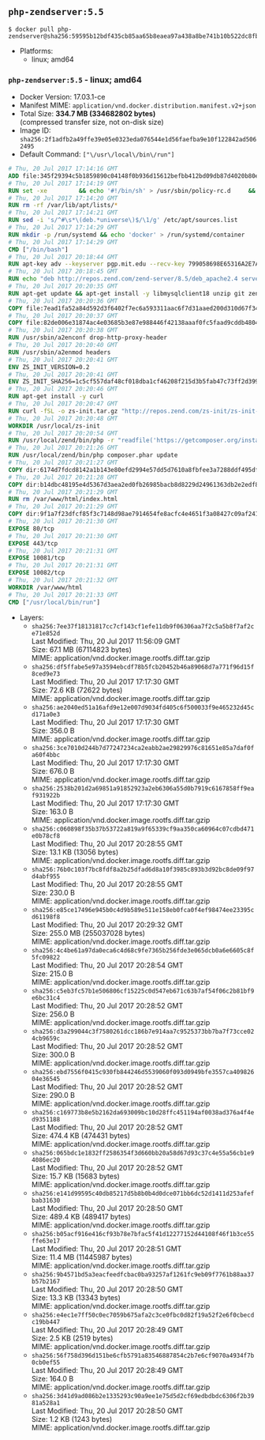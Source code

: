 ## `php-zendserver:5.5`

```console
$ docker pull php-zendserver@sha256:59595b12bdf435cb85aa65b8eaea97a438a8be741b10b522dc8fb7adaa2a5a69
```

-	Platforms:
	-	linux; amd64

### `php-zendserver:5.5` - linux; amd64

-	Docker Version: 17.03.1-ce
-	Manifest MIME: `application/vnd.docker.distribution.manifest.v2+json`
-	Total Size: **334.7 MB (334682802 bytes)**  
	(compressed transfer size, not on-disk size)
-	Image ID: `sha256:2f1adfb2a49ffe39e05e0323eda076544e1d56faefba9e10f122842ad5062495`
-	Default Command: `["\/usr\/local\/bin\/run"]`

```dockerfile
# Thu, 20 Jul 2017 17:14:16 GMT
ADD file:345f29394c5b1859890c04148f0b936d15612befbb412bd09db87d4020b80ed7 in / 
# Thu, 20 Jul 2017 17:14:19 GMT
RUN set -xe 		&& echo '#!/bin/sh' > /usr/sbin/policy-rc.d 	&& echo 'exit 101' >> /usr/sbin/policy-rc.d 	&& chmod +x /usr/sbin/policy-rc.d 		&& dpkg-divert --local --rename --add /sbin/initctl 	&& cp -a /usr/sbin/policy-rc.d /sbin/initctl 	&& sed -i 's/^exit.*/exit 0/' /sbin/initctl 		&& echo 'force-unsafe-io' > /etc/dpkg/dpkg.cfg.d/docker-apt-speedup 		&& echo 'DPkg::Post-Invoke { "rm -f /var/cache/apt/archives/*.deb /var/cache/apt/archives/partial/*.deb /var/cache/apt/*.bin || true"; };' > /etc/apt/apt.conf.d/docker-clean 	&& echo 'APT::Update::Post-Invoke { "rm -f /var/cache/apt/archives/*.deb /var/cache/apt/archives/partial/*.deb /var/cache/apt/*.bin || true"; };' >> /etc/apt/apt.conf.d/docker-clean 	&& echo 'Dir::Cache::pkgcache ""; Dir::Cache::srcpkgcache "";' >> /etc/apt/apt.conf.d/docker-clean 		&& echo 'Acquire::Languages "none";' > /etc/apt/apt.conf.d/docker-no-languages 		&& echo 'Acquire::GzipIndexes "true"; Acquire::CompressionTypes::Order:: "gz";' > /etc/apt/apt.conf.d/docker-gzip-indexes 		&& echo 'Apt::AutoRemove::SuggestsImportant "false";' > /etc/apt/apt.conf.d/docker-autoremove-suggests
# Thu, 20 Jul 2017 17:14:20 GMT
RUN rm -rf /var/lib/apt/lists/*
# Thu, 20 Jul 2017 17:14:21 GMT
RUN sed -i 's/^#\s*\(deb.*universe\)$/\1/g' /etc/apt/sources.list
# Thu, 20 Jul 2017 17:14:29 GMT
RUN mkdir -p /run/systemd && echo 'docker' > /run/systemd/container
# Thu, 20 Jul 2017 17:14:29 GMT
CMD ["/bin/bash"]
# Thu, 20 Jul 2017 20:18:44 GMT
RUN apt-key adv --keyserver pgp.mit.edu --recv-key 799058698E65316A2E7A4FF42EAE1437F7D2C623
# Thu, 20 Jul 2017 20:18:45 GMT
RUN echo "deb http://repos.zend.com/zend-server/8.5/deb_apache2.4 server non-free" >> /etc/apt/sources.list.d/zend-server.list
# Thu, 20 Jul 2017 20:20:35 GMT
RUN apt-get update && apt-get install -y libmysqlclient18 unzip git zend-server-php-5.5 && /usr/local/zend/bin/zendctl.sh stop
# Thu, 20 Jul 2017 20:20:36 GMT
COPY file:7ead1fa52a84d592d3f6402f7ec6a593311aac6f7d31aaed200d310d67f34d54 in /etc/ 
# Thu, 20 Jul 2017 20:20:37 GMT
COPY file:82de006e31874ac4e03685b3e87e988446f42138aaaf0fc5faad9cddb48040ba in /etc/apache2/conf-available 
# Thu, 20 Jul 2017 20:20:38 GMT
RUN /usr/sbin/a2enconf drop-http-proxy-header
# Thu, 20 Jul 2017 20:20:40 GMT
RUN /usr/sbin/a2enmod headers
# Thu, 20 Jul 2017 20:20:41 GMT
ENV ZS_INIT_VERSION=0.2
# Thu, 20 Jul 2017 20:20:41 GMT
ENV ZS_INIT_SHA256=1c5cf557daf48cf018dba1cf46208f215d3b5fab47c73ff2d39988581ebd6932
# Thu, 20 Jul 2017 20:20:46 GMT
RUN apt-get install -y curl
# Thu, 20 Jul 2017 20:20:47 GMT
RUN curl -fSL -o zs-init.tar.gz "http://repos.zend.com/zs-init/zs-init-docker-${ZS_INIT_VERSION}.tar.gz"     && echo "${ZS_INIT_SHA256} *zs-init.tar.gz" | sha256sum -c -     && mkdir /usr/local/zs-init     && tar xzf zs-init.tar.gz --strip-components=1 -C /usr/local/zs-init     && rm zs-init.tar.gz
# Thu, 20 Jul 2017 20:20:48 GMT
WORKDIR /usr/local/zs-init
# Thu, 20 Jul 2017 20:20:54 GMT
RUN /usr/local/zend/bin/php -r "readfile('https://getcomposer.org/installer');" | /usr/local/zend/bin/php
# Thu, 20 Jul 2017 20:21:26 GMT
RUN /usr/local/zend/bin/php composer.phar update
# Thu, 20 Jul 2017 20:21:27 GMT
COPY dir:6174d7fdcd8142a1b143e80efd2994e57dd5d7610a8fbfee3a7288ddf495dfdf in /usr/local/bin 
# Thu, 20 Jul 2017 20:21:28 GMT
COPY dir:b14dbc48195e4d5367d3aea2ed0fb26985bacb8d8229d24961363db2e2edf8f0 in /usr/local/zend/var/plugins/ 
# Thu, 20 Jul 2017 20:21:29 GMT
RUN rm /var/www/html/index.html
# Thu, 20 Jul 2017 20:21:29 GMT
COPY dir:9f1a7f23dfcf85f3c7148d98ae7914654fe8acfc4e4651f3a08427c09af24198 in /var/www/html 
# Thu, 20 Jul 2017 20:21:30 GMT
EXPOSE 80/tcp
# Thu, 20 Jul 2017 20:21:30 GMT
EXPOSE 443/tcp
# Thu, 20 Jul 2017 20:21:31 GMT
EXPOSE 10081/tcp
# Thu, 20 Jul 2017 20:21:31 GMT
EXPOSE 10082/tcp
# Thu, 20 Jul 2017 20:21:32 GMT
WORKDIR /var/www/html
# Thu, 20 Jul 2017 20:21:33 GMT
CMD ["/usr/local/bin/run"]
```

-	Layers:
	-	`sha256:7ee37f18131817cc7cf143cf1efe11db9f06306aa7f2c5a5b8f7af2ce71e852d`  
		Last Modified: Thu, 20 Jul 2017 11:56:09 GMT  
		Size: 67.1 MB (67114823 bytes)  
		MIME: application/vnd.docker.image.rootfs.diff.tar.gzip
	-	`sha256:df5ffabe5e97a3594ebcdf78b5fcb20452b46a89068d7a771f96d15f8ced9e73`  
		Last Modified: Thu, 20 Jul 2017 17:17:30 GMT  
		Size: 72.6 KB (72622 bytes)  
		MIME: application/vnd.docker.image.rootfs.diff.tar.gzip
	-	`sha256:ae2040ed51a16afd9e12e007d9034fd405c6f500033f9e465232d45cd171a0e3`  
		Last Modified: Thu, 20 Jul 2017 17:17:30 GMT  
		Size: 356.0 B  
		MIME: application/vnd.docker.image.rootfs.diff.tar.gzip
	-	`sha256:3ce7010d244b7d77247234ca2eabb2ae29829976c81651e85a7daf0fa60f4bbc`  
		Last Modified: Thu, 20 Jul 2017 17:17:30 GMT  
		Size: 676.0 B  
		MIME: application/vnd.docker.image.rootfs.diff.tar.gzip
	-	`sha256:2538b201d2a69851a91852923a2eb6306a55d0b7919c6167858ff9eaf931922b`  
		Last Modified: Thu, 20 Jul 2017 17:17:30 GMT  
		Size: 163.0 B  
		MIME: application/vnd.docker.image.rootfs.diff.tar.gzip
	-	`sha256:c060898f35b37b53722a819a9f65339cf9aa350ca60964c07cdbd471e0b78cf8`  
		Last Modified: Thu, 20 Jul 2017 20:28:55 GMT  
		Size: 13.1 KB (13056 bytes)  
		MIME: application/vnd.docker.image.rootfs.diff.tar.gzip
	-	`sha256:76b0c103f7bc8fdf8a2b25dfad6d8a10f3985c893b3d92bc8de09f97d4abf955`  
		Last Modified: Thu, 20 Jul 2017 20:28:55 GMT  
		Size: 230.0 B  
		MIME: application/vnd.docker.image.rootfs.diff.tar.gzip
	-	`sha256:e85ce17496e945b0c4d9b589e511e158eb0fca0f4ef98474ee23395cd61198f8`  
		Last Modified: Thu, 20 Jul 2017 20:29:32 GMT  
		Size: 255.0 MB (255037028 bytes)  
		MIME: application/vnd.docker.image.rootfs.diff.tar.gzip
	-	`sha256:4c4be61a97da0eca6c4d68c9fe7365b256fde3e065dcb0a6e6605c8f5fc09822`  
		Last Modified: Thu, 20 Jul 2017 20:28:54 GMT  
		Size: 215.0 B  
		MIME: application/vnd.docker.image.rootfs.diff.tar.gzip
	-	`sha256:c5eb3fc57b1e506806cf15225c0d547eb671c63b7af54f06c2b81bf9e6bc31c4`  
		Last Modified: Thu, 20 Jul 2017 20:28:52 GMT  
		Size: 256.0 B  
		MIME: application/vnd.docker.image.rootfs.diff.tar.gzip
	-	`sha256:d3a299044c3f7580261dcc186b7e914aa7c9525373bb7ba7f73cce024cb9659c`  
		Last Modified: Thu, 20 Jul 2017 20:28:52 GMT  
		Size: 300.0 B  
		MIME: application/vnd.docker.image.rootfs.diff.tar.gzip
	-	`sha256:ebd7556f0415c930fb844246d5539060f093d0949bfe3557ca40982604e36545`  
		Last Modified: Thu, 20 Jul 2017 20:28:52 GMT  
		Size: 290.0 B  
		MIME: application/vnd.docker.image.rootfs.diff.tar.gzip
	-	`sha256:c169773b8e5b2162da693009bc10d28ffc451194af0038ad376a4f4ed9351188`  
		Last Modified: Thu, 20 Jul 2017 20:28:52 GMT  
		Size: 474.4 KB (474431 bytes)  
		MIME: application/vnd.docker.image.rootfs.diff.tar.gzip
	-	`sha256:065bdc1e1832ff2586354f3d660bb20a58d67d93c37c4e55a56cb1e94086ec20`  
		Last Modified: Thu, 20 Jul 2017 20:28:52 GMT  
		Size: 15.7 KB (15683 bytes)  
		MIME: application/vnd.docker.image.rootfs.diff.tar.gzip
	-	`sha256:e141d99595c40db85217d5b8b0b4d0dce071bb6dc52d1411d253afefbab31630`  
		Last Modified: Thu, 20 Jul 2017 20:28:50 GMT  
		Size: 489.4 KB (489417 bytes)  
		MIME: application/vnd.docker.image.rootfs.diff.tar.gzip
	-	`sha256:b05acf916e416cf93b78e7bfac5f41d12277152d44108f46f1b3ce55ffe63e17`  
		Last Modified: Thu, 20 Jul 2017 20:28:51 GMT  
		Size: 11.4 MB (11445987 bytes)  
		MIME: application/vnd.docker.image.rootfs.diff.tar.gzip
	-	`sha256:9b4571bd5a3eacfeedfcbac0ba93257af1261fc9eb09f7761b88aa37b57b2167`  
		Last Modified: Thu, 20 Jul 2017 20:28:50 GMT  
		Size: 13.3 KB (13343 bytes)  
		MIME: application/vnd.docker.image.rootfs.diff.tar.gzip
	-	`sha256:e4ec1e7ff50c0ec7059b675afa2c3ce0fbc0d82f19a52f2e6f0cbecdc19bb447`  
		Last Modified: Thu, 20 Jul 2017 20:28:49 GMT  
		Size: 2.5 KB (2519 bytes)  
		MIME: application/vnd.docker.image.rootfs.diff.tar.gzip
	-	`sha256:56f758d396d151be6cfb5791a83546887854c2b7e6cf9070a4934f7b0cb0ef55`  
		Last Modified: Thu, 20 Jul 2017 20:28:49 GMT  
		Size: 164.0 B  
		MIME: application/vnd.docker.image.rootfs.diff.tar.gzip
	-	`sha256:3d41d9ad086b2e1335293c90a9ee1e75d5d2cf69edbdbdc6306f2b3981a528a1`  
		Last Modified: Thu, 20 Jul 2017 20:28:50 GMT  
		Size: 1.2 KB (1243 bytes)  
		MIME: application/vnd.docker.image.rootfs.diff.tar.gzip
